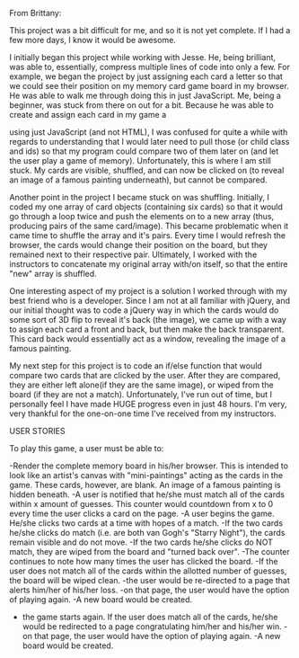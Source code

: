 From Brittany:

This project was a bit difficult for me, and so it is not yet complete. If I had a few more days, I know it would be awesome.

I initially began this project while working with Jesse. He, being brilliant, was able to, essentially, compress multiple lines of code into only a few. For example, we began the project by just assigning each card a letter so that we could see their position on my memory card game board in my browser. He was able to walk me through doing this in just JavaScript. Me, being a beginner, was stuck from there on out for a bit. Because he was able to create and assign each card in my game a <div> using just JavaScript (and not HTML), I was confused for quite a while with regards to understanding that I would later need to pull those <divs> (or child class and ids) so that my program could compare two of them later on (and let the user play a game of memory). Unfortunately, this is where I am still stuck. My cards are visible, shuffled, and can now be clicked on (to reveal an image of a famous painting underneath), but cannot be compared.

Another point in the project I became stuck on was shuffling. Initially, I coded my one array of card objects (containing six cards) so that it would go through a loop twice and push the elements on to a new array (thus, producing pairs of the same card/image). This became problematic when it came time to shuffle the array and it's pairs. Every time I would refresh the browser, the cards would change their position on the board, but they remained next to their respective pair. Ultimately, I worked with the instructors to concatenate my original array with/on itself, so that the entire "new" array is shuffled.

One interesting aspect of my project is a solution I worked through with my best friend who is a developer. Since I am not at all familiar with jQuery, and our initial thought was to code a jQuery way in which the cards would do some sort of 3D flip to reveal it's back (the image), we came up with a way to assign each card a front and back, but then make the back transparent. This card back would essentially act as a window, revealing the image of a famous painting.

My next step for this project is to code an if/else function that would compare two cards that are clicked by the user. After they are compared, they are either left alone(if they are the same image), or wiped from the board (if they are not a match). Unfortunately, I've run out of time, but I personally feel I have made HUGE progress even in just 48 hours. I'm very, very thankful for the one-on-one time I've received from my instructors.

USER STORIES

To play this game, a user must be able to:
<!-- Great job with the planning! I know we didn't go over user stories before in class but this is an example of the format I use:
As a <type of user>, I want <some goal> so that <some reason>.   -->

-Render the complete memory board in his/her browser. This is intended to look like an artist's canvas with "mini-paintings" acting as the cards in the game. These cards, however, are blank. An image of a famous painting is hidden beneath.
-A user is notified that he/she must match all of the cards within x amount of guesses. This counter would countdown from x to 0 every time the user clicks a card on the page.
-A user begins the game. He/she clicks two cards at a time with hopes of a match.
  -If the two cards he/she clicks do match (i.e. are both van Gogh's "Starry Night"), the cards remain visible and do not move.
  -If the two cards he/she clicks do NOT match, they are wiped from the board and "turned back over".
-The counter continues to note how many times the user has clicked the board.
-If the user does not match all of the cards within the allotted number of guesses, the board will be wiped clean.
  -the user would be re-directed to a page that alerts him/her of his/her loss.
  -on that page, the user would have the option of playing again.
  -A new board would be created.
  - the game starts again.
If the user does match all of the cards, he/she would be redirected to a page congratulating him/her and his/her win.
  -on that page, the user would have the option of playing again.
  -A new board would be created.

